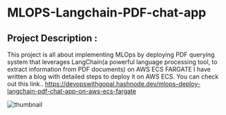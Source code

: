 # MLOPS-Langchain-PDF-chat-app
## Project Description :
This project is all about implementing MLOps by deploying PDF querying system that leverages LangChain(a powerful language processing tool, to extract information from PDF documents) on AWS ECS FARGATE
I have written a blog with detailed steps to deploy it on AWS ECS. You can check out this link..
https://devopswithgopal.hashnode.dev/mlops-deploy-langchain-pdf-chat-app-on-aws-ecs-fargate

![thumbnail](https://github.com/gopal1gupta/MLOPS-Langchain-PDF-chat-app/assets/84216589/7ee773eb-31d1-45a6-9c43-bedf2377455c)
